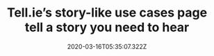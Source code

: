 ﻿---
title: "Tell.ie’s story-like use cases page tell a story you need to hear"
description: "Tell.ie showcases its use cases by utilizing an Instagram story-like user experience which automatically draws the users’ attention."
popupImage: "/assets/onboardings/tellie-story-like-story-1.jpg"
popupImageAlt: Tell.ie showcases 1
popupImage2: "/assets/onboardings/tellie-story-like-story-2.jpg"
popupImage2Alt: Tell.ie showcases 2
date: "2020-03-16T05:35:07.322Z"
category: 2
product: 1
bullets:
    - title: "✅ <b>A modern look</b> : Tell.ie’s story-like use case display is a contemporary take on the classic way SaaS businesses onboard customers or users. By preferring such a design, Tell.ie gives the message that they are up to date on more than one ground.<br>
                ✅ <b>User habits triggered</b> : Because most users frequent Instagram almost every day, Tell.ie’s onboarding UX gets users to interact with it more. They make use of content consumption psychology to achieve this.<br>
                ✅ <b>Progress bar</b> : A default feature of stories, the bar that shows how many more stories there are, become a supplementary onboarding UX element in Tell.ie’s case. Just like the way it works for Instagram and such, it helps users keep track of the process.<br>"
    
    
---